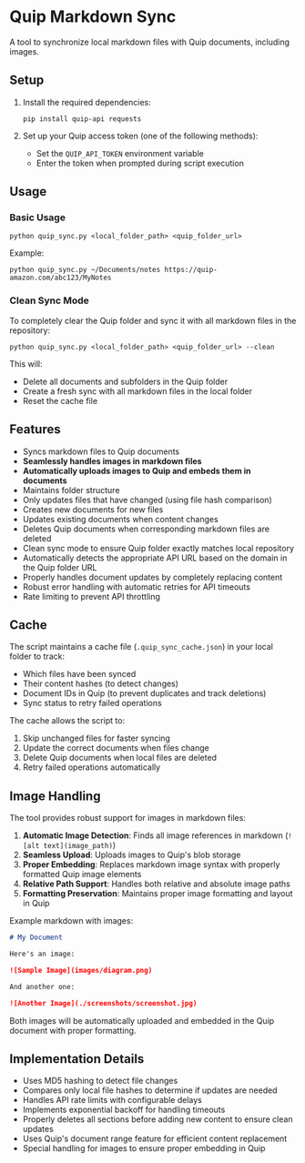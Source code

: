 # Quip Markdown Sync

A tool to synchronize local markdown files with Quip documents, including images.

## Setup

1. Install the required dependencies:
   ```
   pip install quip-api requests
   ```

2. Set up your Quip access token (one of the following methods):
   - Set the `QUIP_API_TOKEN` environment variable
   - Enter the token when prompted during script execution

## Usage

### Basic Usage

```
python quip_sync.py <local_folder_path> <quip_folder_url>
```

Example:
```
python quip_sync.py ~/Documents/notes https://quip-amazon.com/abc123/MyNotes
```

### Clean Sync Mode

To completely clear the Quip folder and sync it with all markdown files in the repository:

```
python quip_sync.py <local_folder_path> <quip_folder_url> --clean
```

This will:
- Delete all documents and subfolders in the Quip folder
- Create a fresh sync with all markdown files in the local folder
- Reset the cache file

## Features

- Syncs markdown files to Quip documents
- **Seamlessly handles images in markdown files**
- **Automatically uploads images to Quip and embeds them in documents**
- Maintains folder structure
- Only updates files that have changed (using file hash comparison)
- Creates new documents for new files
- Updates existing documents when content changes
- Deletes Quip documents when corresponding markdown files are deleted
- Clean sync mode to ensure Quip folder exactly matches local repository
- Automatically detects the appropriate API URL based on the domain in the Quip folder URL
- Properly handles document updates by completely replacing content
- Robust error handling with automatic retries for API timeouts
- Rate limiting to prevent API throttling

## Cache

The script maintains a cache file (`.quip_sync_cache.json`) in your local folder to track:
- Which files have been synced
- Their content hashes (to detect changes)
- Document IDs in Quip (to prevent duplicates and track deletions)
- Sync status to retry failed operations

The cache allows the script to:
1. Skip unchanged files for faster syncing
2. Update the correct documents when files change
3. Delete Quip documents when local files are deleted
4. Retry failed operations automatically

## Image Handling

The tool provides robust support for images in markdown files:

1. **Automatic Image Detection**: Finds all image references in markdown (`![alt text](image_path)`)
2. **Seamless Upload**: Uploads images to Quip's blob storage
3. **Proper Embedding**: Replaces markdown image syntax with properly formatted Quip image elements
4. **Relative Path Support**: Handles both relative and absolute image paths
5. **Formatting Preservation**: Maintains proper image formatting and layout in Quip

Example markdown with images:
```markdown
# My Document

Here's an image:

![Sample Image](images/diagram.png)

And another one:

![Another Image](./screenshots/screenshot.jpg)
```

Both images will be automatically uploaded and embedded in the Quip document with proper formatting.

## Implementation Details

- Uses MD5 hashing to detect file changes
- Compares only local file hashes to determine if updates are needed
- Handles API rate limits with configurable delays
- Implements exponential backoff for handling timeouts
- Properly deletes all sections before adding new content to ensure clean updates
- Uses Quip's document range feature for efficient content replacement
- Special handling for images to ensure proper embedding in Quip